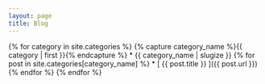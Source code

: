 ```yaml
---
layout: page
title: Blog
---
```



{% for category in site.categories %}
    {% capture category_name %}{{ category | first }}{% endcapture %}
    * {{ category_name | slugize }}
    {% for post in site.categories[category_name] %}
      * [ {{ post.title }} ]({{ post.url }})
    {% endfor %}
{% endfor %}
